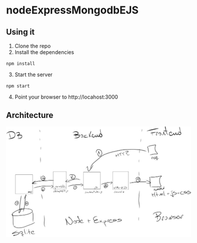 # nodeExpressMongodbEJS



## Using it

1) Clone the repo
2) Install the dependencies

```
npm install
```


3) Start the server

```
npm start
```

4) Point your browser to http://locahost:3000


## Architecture

<img src="./public/images/architecture.png" alt="Architecture of the Aplication"/>
